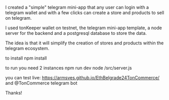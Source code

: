 I created a "simple" telegram mini-app that any user can login with a telegram wallet and with a few clicks can create a store and products to sell on telegram.

I used tonKeeper wallet on testnet, the telegram mini-app template, a node server for the backend and a postgresql database to store the data.

The idea is that it will simplify the creation of stores and products within the telegram ecosystem.

to install
npm install

to run you need 2 instances
npm run dev
node /src/server.js

you can test live:
https://armsves.github.io/EthBelgrade24TonCommerce/
and
@TonCommerce telegram bot

Thanks!